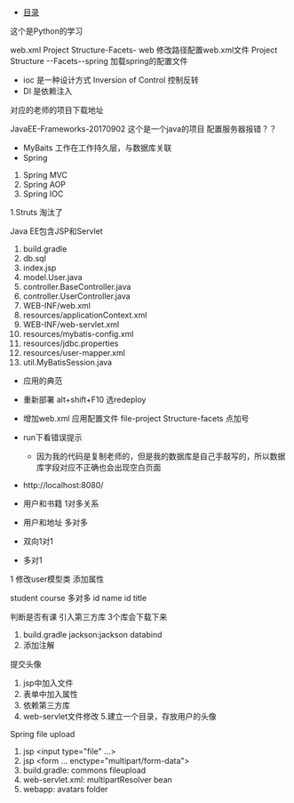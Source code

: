 * [目录](SUMMARY.md)


这个是Python的学习



web.xml Project Structure-Facets- web 修改路径配置web.xml文件
Project Structure --Facets--spring  加载spring的配置文件

- ioc 是一种设计方式 Inversion of Control  控制反转
- DI 是依赖注入

对应的老师的项目下载地址

JavaEE-Frameworks-20170902  这个是一个java的项目 配置服务器报错？？
- MyBaits 工作在工作持久层，与数据库关联 
- Spring 
1. Spring MVC
2. Spring AOP
3. Spring IOC

1.Struts 淘汰了

Java EE包含JSP和Servlet

1. build.gradle
2. db.sql
3. index.jsp
4. model.User.java
5. controller.BaseController.java
6. controller.UserController.java
7. WEB-INF/web.xml
8. resources/applicationContext.xml
9. WEB-INF/web-servlet.xml
10. resources/mybatis-config.xml
11. resources/jdbc.properties
12. resources/user-mapper.xml
13. util.MyBatisSession.java

- 应用的典范  
- 重新部署  alt+shift+F10 选redeploy
- 增加web.xml 应用配置文件  file-project Structure-facets  点加号

- run下看错误提示 
    - 因为我的代码是复制老师的，但是我的数据库是自己手敲写的，所以数据库字段对应不正确也会出现空白页面
- http://localhost:8080/

- 用户和书籍  1对多关系
- 用户和地址  多对多
- 双向1对1
- 多对1

1 修改user模型类 添加属性

student course 多对多
id name 
id title

判断是否有课
引入第三方库  3个库会下载下来
1. build.gradle jackson:jackson databind
2. 添加注解

提交头像
1. jsp中加入文件
2. 表单中加入属性
3. 依赖第三方库  
4. web-servlet文件修改
5.建立一个目录，存放用户的头像

Spring file upload
1. jsp <input type="file" ...>
2. jsp <form ...  enctype="multipart/form-data">    
3. build.gradle: commons fileupload
4. web-servlet.xml: multipartResolver bean
5. webapp: avatars folder